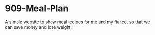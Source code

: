 # 909-Meal-Plan
A simple website to show meal recipes for me and my fiance, so that we can save money and lose weight.
